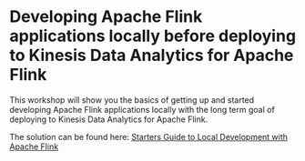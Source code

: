 # Developing Apache Flink applications locally before deploying to Kinesis Data Analytics for Apache Flink<a name="examples-getting-started-locally-flink"></a>

This workshop will show you the basics of getting up and started developing Apache Flink applications locally with the long term goal of deploying to Kinesis Data Analytics for Apache Flink\. 

The solution can be found here: [Starters Guide to Local Development with Apache Flink](https://catalog.us-east-1.prod.workshops.aws/workshops/429cec9e-3222-4943-82f7-1f45c45ed99a/en-US)